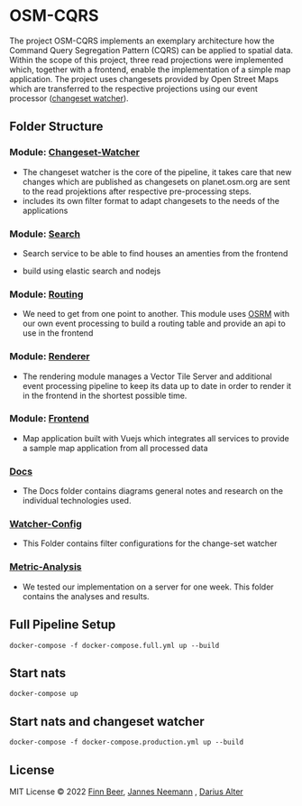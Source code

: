 # OSM-CQRS

The project OSM-CQRS implements an exemplary architecture how the Command Query Segregation Pattern (CQRS) can be
applied to spatial data. Within the scope of this project, three read projections were implemented which, together with
a frontend, enable the implementation of a simple map application. The project uses changesets provided by Open Street
Maps which are transferred to the respective projections using our event
processor ([changeset watcher](./changeset-watcher/)).

## Folder Structure

### Module: [Changeset-Watcher](./changeset-watcher//)

- The changeset watcher is the core of the pipeline, it takes care that new changes which are published as changesets on
  planet.osm.org are sent to the read projektions after respective pre-processing steps.
- includes its own filter format to adapt changesets to the needs of the applications

### Module: [Search](./search/)

- Search service to be able to find houses an amenties from the frontend

- build using elastic search and nodejs

### Module: [Routing](./routing/)

- We need to get from one point to another. This module uses [OSRM](http://project-osrm.org/) with our own event
  processing to build a routing table and provide an api to use in the frontend

### Module: [Renderer](./renderer/)

- The rendering module manages a Vector Tile Server and additional event processing pipeline to keep its data up to date
  in order to render it in the frontend in the shortest possible time.

### Module: [Frontend](./frontend/)

- Map application built with Vuejs which integrates all services to provide a sample map application from all processed
  data

### [Docs](./docs/)

- The Docs folder contains diagrams general notes and research on the individual technologies used.

### [Watcher-Config](./watcher-config/)

- This Folder contains filter configurations for the change-set watcher

### [Metric-Analysis](./metric-analysis)

- We tested our implementation on a server for one week. This folder contains the analyses and results.

## Full Pipeline Setup

```vim
docker-compose -f docker-compose.full.yml up --build
```

## Start nats

```vim
docker-compose up
```

## Start nats and changeset watcher

```vim
docker-compose -f docker-compose.production.yml up --build
```

## License

MIT License © 2022 [Finn Beer](https://github.com/noxz-dev), [Jannes Neemann](https://github.com/JamesNeumann)
, [Darius Alter](https://github.com/herralter) 